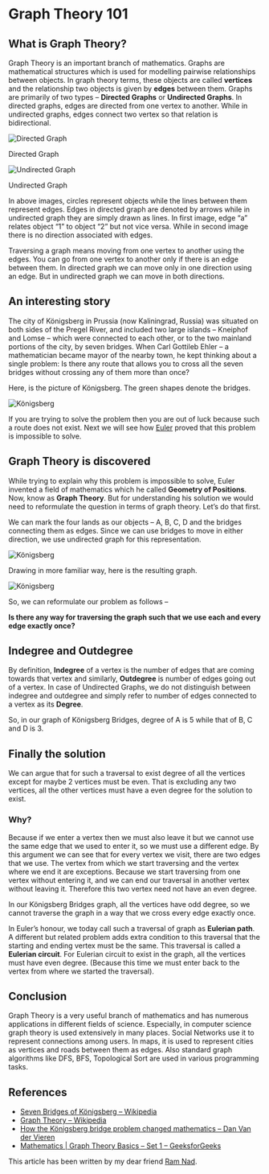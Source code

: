 # Graph Theory 101

## What is Graph Theory?

Graph Theory is an important branch of mathematics. Graphs are mathematical structures which is used for modelling pairwise relationships between objects. In graph theory terms, these objects are called **vertices** and the relationship two objects is given by **edges** between them. Graphs are primarily of two types – **Directed Graphs** or **Undirected Graphs**. In directed graphs, edges are directed from one vertex to another. While in undirected graphs, edges connect two vertex so that relation is bidirectional.

![Directed Graph](directed-graph-with-edge-labelled-1.jpg)

Directed Graph

![Undirected Graph](undirected-graph-1.jpg)

Undirected Graph

In above images, circles represent objects while the lines between them represent edges. Edges in directed graph are denoted by arrows while in undirected graph they are simply drawn as lines. In first image, edge “a” relates object “1” to object “2” but not vice versa. While in second image there is no direction associated with edges.

Traversing a graph means moving from one vertex to another using the edges. You can go from one vertex to another only if there is an edge between them. In directed graph we can move only in one direction using an edge. But in undirected graph we can move in both directions.

## An interesting story

The city of Königsberg in Prussia (now Kaliningrad, Russia) was situated on both sides of the Pregel River, and included two large islands – Kneiphof and Lomse – which were connected to each other, or to the two mainland portions of the city, by seven bridges. When Carl Gottileb Ehler – a mathematician became mayor of the nearby town, he kept thinking about a single problem: Is there any route that allows you to cross all the seven bridges without crossing any of them more than once?

Here, is the picture of Königsberg. The green shapes denote the bridges.

![Königsberg](konigsberg.png)

If you are trying to solve the problem then you are out of luck because such a route does not exist. Next we will see how [Euler](https://en.wikipedia.org/wiki/Leonhard_Euler) proved that this problem is impossible to solve.

## Graph Theory is discovered

While trying to explain why this problem is impossible to solve, Euler invented a field of mathematics which he called **Geometry of Positions**. Now, know as **Graph Theory**. But for understanding his solution we would need to reformulate the question in terms of graph theory. Let’s do that first.

We can mark the four lands as our objects – A, B, C, D and the bridges connecting them as edges. Since we can use bridges to move in either direction, we use undirected graph for this representation.

![Königsberg](konigsberg-simple-1.jpg)

Drawing in more familiar way, here is the resulting graph.

![Königsberg](konigsberg-graph.png)

So, we can reformulate our problem as follows –

**Is there any way for traversing the graph such that we use each and every edge exactly once?**

## Indegree and Outdegree

By definition, **Indegree** of a vertex is the number of edges that are coming towards that vertex and similarly, **Outdegree** is number of edges going out of a vertex. In case of Undirected Graphs, we do not distinguish between indegree and outdegree and simply refer to number of edges connected to a vertex as its **Degree**.

So, in our graph of Königsberg Bridges, degree of A is 5 while that of B, C and D is 3.

## Finally the solution

We can argue that for such a traversal to exist degree of all the vertices except for maybe 2 vertices must be even. That is excluding any two vertices, all the other vertices must have a even degree for the solution to exist.

### Why?

Because if we enter a vertex then we must also leave it but we cannot use the same edge that we used to enter it, so we must use a different edge. By this argument we can see that for every vertex we visit, there are two edges that we use. The vertex from which we start traversing and the vertex where we end it are exceptions. Because we start traversing from one vertex without entering it, and we can end our traversal in another vertex without leaving it. Therefore this two vertex need not have an even degree.

In our Königsberg Bridges graph, all the vertices have odd degree, so we cannot traverse the graph in a way that we cross every edge exactly once.

In Euler’s honour, we today call such a traversal of graph as **Eulerian path**. A different but related problem adds extra condition to this traversal that the starting and ending vertex must be the same. This traversal is called a **Eulerian circuit**. For Eulerian circuit to exist in the graph, all the vertices must have even degree. (Because this time we must enter back to the vertex from where we started the traversal).

## Conclusion

Graph Theory is a very useful branch of mathematics and has numerous applications in different fields of science. Especially, in computer science graph theory is used extensively in many places. Social Networks use it to represent connections among users. In maps, it is used to represent cities as vertices and roads between them as edges. Also standard graph algorithms like DFS, BFS, Topological Sort are used in various programming tasks.

## References

- [Seven Bridges of Königsberg – Wikipedia](https://en.wikipedia.org/wiki/Seven_Bridges_of_K%C3%B6nigsberg)
- [Graph Theory – Wikipedia](https://en.wikipedia.org/wiki/Graph_theory)
- [How the Königsberg bridge problem changed mathematics – Dan Van der Vieren](https://www.youtube.com/watch?v=nZwSo4vfw6c)
- [Mathematics | Graph Theory Basics – Set 1 – GeeksforGeeks](https://www.geeksforgeeks.org/mathematics-graph-theory-basics-set-1/)

This article has been written by my dear friend [Ram Nad](https://github.com/ram-nad).
